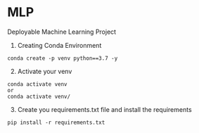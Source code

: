 # MLP
Deployable Machine Learning Project

1) Creating Conda Environment 
```
conda create -p venv python==3.7 -y
```
2) Activate your venv
```
conda activate venv 
or 
conda activate venv/
```

3) Create you requirements.txt file and install the requirements
```
pip install -r requirements.txt
```
